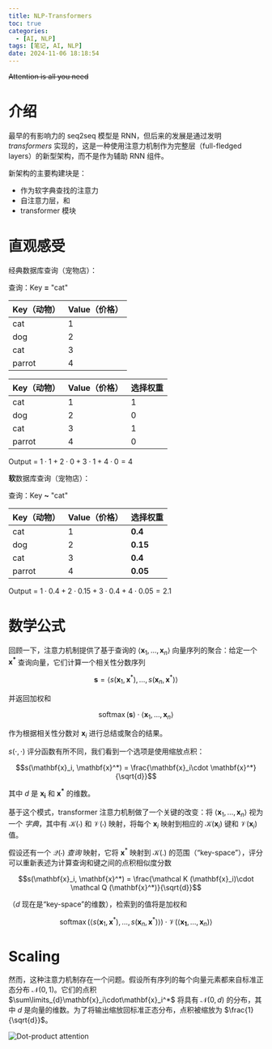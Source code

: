 ```yaml
---
title: NLP-Transformers
toc: true
categories:
  - [AI, NLP]
tags: [笔记, AI, NLP]
date: 2024-11-06 18:18:54
---
```


~~Attention is all you need~~

<!-- more -->

# 介绍

最早的有影响力的 seq2seq 模型是 RNN，但后来的发展是通过发明 *transformers* 实现的，这是一种使用注意力机制作为完整层（full-fledged layers）的新型架构，而不是作为辅助 RNN 组件。

新架构的主要构建块是：

- 作为软字典查找的注意力
- 自注意力层，和
- transformer 模块

# 直观感受

经典数据库查询（宠物店）：

查询：Key **=** "cat"

| Key（动物） | Value（价格） |
| ----------- | ------------- |
| cat         | 1             |
| dog         | 2             |
| cat         | 3             |
| parrot      | 4             |

| Key（动物） | Value（价格） | 选择权重 |
| ----------- | ------------- | -------- |
| cat         | 1             | 1        |
| dog         | 2             | 0        |
| cat         | 3             | 1        |
| parrot      | 4             | 0        |

Output = $1 \cdot 1 + 2 \cdot 0 + 3 \cdot 1 + 4 \cdot 0 = 4$

**软**数据库查询（宠物店）：

查询：Key **~** "cat"

| Key（动物） | Value（价格） | 选择权重 |
| ----------- | ------------- | -------- |
| cat         | 1             | **0.4**  |
| dog         | 2             | **0.15** |
| cat         | 3             | **0.4**  |
| parrot      | 4             | **0.05** |

Output = $1 \cdot 0.4 + 2 \cdot 0.15 + 3 \cdot 0.4 + 4 \cdot 0.05 = 2.1$

# 数学公式

回顾一下，注意力机制提供了基于查询的 $\langle \mathbf{x}_1,\dots, \mathbf{x}_n\rangle$ 向量序列的聚合：给定一个 $\mathbf{x^*}$ 查询向量，它们计算一个相关性分数序列

$$\mathbf{s} = \langle s(\mathbf{x}_1, \mathbf{x}^*),\dots, s(\mathbf{x}_n, \mathbf{x}^*) \rangle$$

并返回加权和

$$\mathop{\mathrm{softmax}}(\mathbf{s})\cdot \langle \mathbf{x}_1,\dots, \mathbf{x}_n\rangle$$

作为根据相关性分数对 $\mathbf{x}_i$ 进行总结或聚合的结果。

$s(\cdot, \cdot)$ 评分函数有所不同，我们看到一个选项是使用缩放点积：

$$s(\mathbf{x}_i, \mathbf{x}^*) = \frac{\mathbf{x}_i\cdot \mathbf{x}^*}{\sqrt{d}}$$

其中 $d$ 是 $\mathbf{x_i}$ 和 $\mathbf{x^*}$ 的维数。

基于这个模式，transformer 注意力机制做了一个关键的改变：将 $\langle \mathbf{x}_1,\dots, \mathbf{x}_n\rangle$ 视为一个 *字典*，其中有 $\mathcal K(\cdot)$ 和 $\mathcal V(\cdot)$ 映射，将每个 $\mathbf{x}_i$ 映射到相应的 $\mathcal K(\mathbf{x}_i)$ 键和 $\mathcal V(\mathbf{x}_i)$ 值。

假设还有一个 $\mathcal Q(\cdot)$ *查询* 映射，它将 $\mathbf{x}^*$ 映射到 $\mathcal K$(.) 的范围（“key-space”），评分可以重新表述为计算查询和键之间的点积相似度分数

$$s(\mathbf{x}_i, \mathbf{x}^*) = \frac{\mathcal K (\mathbf{x}_i)\cdot \mathcal Q (\mathbf{x}^*)}{\sqrt{d}}$$

（$d$ 现在是“key-space”的维数），检索到的值将是加权和

$$\mathop{\mathrm{softmax}}(\langle s(\mathbf{x}_1,\mathbf{x}^*),\dots,s(\mathbf{x}_n,\mathbf{x}^*) \rangle)\cdot \mathcal V(\langle \mathbf{x_1},\dots,\mathbf{x}_n)\rangle$$

# Scaling

然而，这种注意力机制存在一个问题。假设所有序列的每个向量元素都来自标准正态分布 $\mathcal{N}(0, 1)$。它们的点积 $\sum\limits_{d}\mathbf{x}_i\cdot\mathbf{x}_i^*$ 将具有 $\mathcal{N}(0, d)$ 的分布，其中 $d$ 是向量的维数。为了将输出缩放回标准正态分布，点积被缩放为 $\frac{1}{\sqrt{d}}$。

![Dot-product attention](dotprodattn.png)
